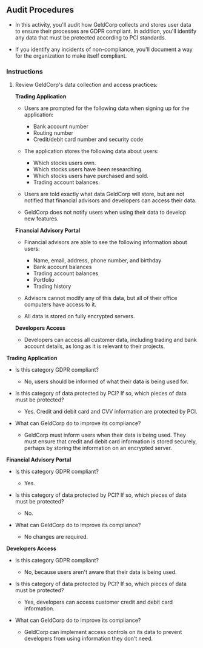 ## Audit Procedures

* In this activity, you'll audit how GeldCorp collects and stores user data to ensure their processes are GDPR compliant. In addition, you'll identify any data that must be protected according to PCI standards.

* If you identify any incidents of non-compliance, you'll document a way for the organization to make itself compliant.

### Instructions

1. Review GeldCorp's data collection and access practices:

    **Trading Application**

    - Users are prompted for the following data when signing up for the application:
      - Bank account number
      - Routing number
      - Credit/debit card number and security code

    - The application stores the following data about users:
      - Which stocks users own.
      - Which stocks users have been researching.
      - Which stocks users have purchased and sold.
      - Trading account balances.

    - Users are told exactly what data GeldCorp will store, but are not notified that financial advisors and developers can access their data. 

    - GeldCorp does not notify users when using their data to develop new features.

    **Financial Advisory Portal**

    - Financial advisors are able to see the following information about users:
      - Name, email, address, phone number, and birthday
      - Bank account balances
      - Trading account balances
      - Portfolio
      - Trading history
    
    - Advisors cannot modify any of this data, but all of their office computers have access to it.

    - All data is stored on fully encrypted servers.
  
    **Developers Access**
    - Developers can access all customer data, including trading and bank account details, as long as it is relevant to their projects.

**Trading Application**

- Is this category GDPR compliant?
  - No, users should be informed of what their data is being used for.

- Is this category of data protected by PCI? If so, which pieces of data must be protected?
  - Yes. Credit and debit card and CVV information are protected by PCI.

- What can GeldCorp do to improve its compliance?

  * GeldCorp must inform users when their data is being used. They must ensure that credit and debit card information is stored securely, perhaps by storing the information on an encrypted server.

**Financial Advisory Portal**

- Is this category GDPR compliant?
  - Yes.

- Is this category of data protected by PCI? If so, which pieces of data must be protected?
  - No.

- What can GeldCorp do to improve its compliance?
  - No changes are required.

**Developers Access**

- Is this category GDPR compliant?
  - No, because users aren't aware that their data is being used.

- Is this category of data protected by PCI? If so, which pieces of data must be protected?
  - Yes, developers can access customer credit and debit card information.

- What can GeldCorp do to improve its compliance?
  - GeldCorp can implement access controls on its data to prevent developers from using information they don't need.